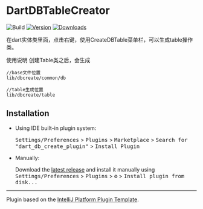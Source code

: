 # DartDBTableCreator

![Build](https://github.com/itzhu/dart_db_create_plugin/workflows/Build/badge.svg)
[![Version](https://img.shields.io/jetbrains/plugin/v/PLUGIN_ID.svg)](https://plugins.jetbrains.com/plugin/PLUGIN_ID)
[![Downloads](https://img.shields.io/jetbrains/plugin/d/PLUGIN_ID.svg)](https://plugins.jetbrains.com/plugin/PLUGIN_ID)


<!-- Plugin description -->
在dart实体类里面，点击右键，使用CreateDBTable菜单栏，可以生成table操作类。

使用说明
创建Table类之后，会生成
```
//base文件位置
lib/dbcreate/common/db

//table生成位置
lib/dbcreate/table
```


<!-- Plugin description end -->

## Installation

- Using IDE built-in plugin system:
  
  <kbd>Settings/Preferences</kbd> > <kbd>Plugins</kbd> > <kbd>Marketplace</kbd> > <kbd>Search for "dart_db_create_plugin"</kbd> >
  <kbd>Install Plugin</kbd>
  
- Manually:

  Download the [latest release](https://github.com/itzhu/dart_db_create_plugin/releases/latest) and install it manually using
  <kbd>Settings/Preferences</kbd> > <kbd>Plugins</kbd> > <kbd>⚙️</kbd> > <kbd>Install plugin from disk...</kbd>


---
Plugin based on the [IntelliJ Platform Plugin Template][template].

[template]: https://github.com/JetBrains/intellij-platform-plugin-template
